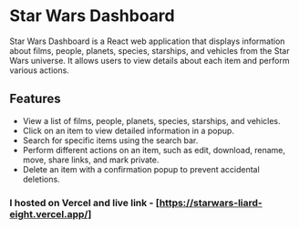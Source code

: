 # Star Wars Dashboard

Star Wars Dashboard is a React web application that displays information about films, people, planets, species, starships, and vehicles from the Star Wars universe. It allows users to view details about each item and perform various actions.

## Features

- View a list of films, people, planets, species, starships, and vehicles.
- Click on an item to view detailed information in a popup.
- Search for specific items using the search bar.
- Perform different actions on an item, such as edit, download, rename, move, share links, and mark private.
- Delete an item with a confirmation popup to prevent accidental deletions.

### I hosted on Vercel and live link - [https://starwars-liard-eight.vercel.app/]
